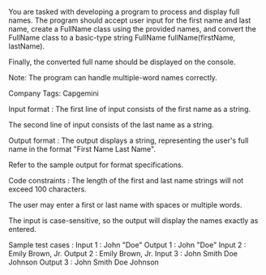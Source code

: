 You are tasked with developing a program to process and display full names. The program should accept user input for the first name and last name, create a FullName class using the provided names, and convert the FullName class to a basic-type string FullName fullName(firstName, lastName).



Finally, the converted full name should be displayed on the console.



Note: The program can handle multiple-word names correctly.



Company Tags: Capgemini

Input format :
The first line of input consists of the first name as a string.

The second line of input consists of the last name as a string.

Output format :
The output displays a string, representing the user's full name in the format "First Name Last Name".



Refer to the sample output for format specifications.

Code constraints :
The length of the first and last name strings will not exceed 100 characters.

The user may enter a first or last name with spaces or multiple words.

The input is case-sensitive, so the output will display the names exactly as entered.

Sample test cases :
Input 1 :
John
"Doe"
Output 1 :
John "Doe"
Input 2 :
Emily
Brown, Jr.
Output 2 :
Emily Brown, Jr.
Input 3 :
John
Smith Doe Johnson
Output 3 :
John Smith Doe Johnson
